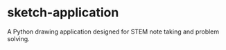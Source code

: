 # sketch-application
A Python drawing application designed for STEM note taking and problem solving. 
